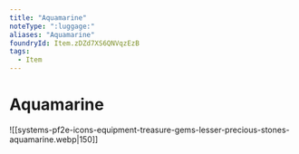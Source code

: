 ```yaml
---
title: "Aquamarine"
noteType: ":luggage:"
aliases: "Aquamarine"
foundryId: Item.zDZd7XS6QNVqzEzB
tags:
  - Item
---
```


# Aquamarine
![[systems-pf2e-icons-equipment-treasure-gems-lesser-precious-stones-aquamarine.webp|150]]
